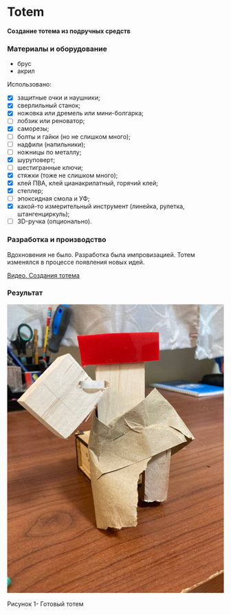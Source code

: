 # Totem
**Создание тотема из подручных средств**

### Материалы и оборудование

- брус
- акрил

Использовано:

- [x] защитные очки и наушники;
- [x] сверлильный станок;
- [x] ножовка или дремель или мини-болгарка;
- [ ] лобзик или реноватор;
- [x] саморезы;
- [ ] болты и гайки (но не слишком много);
- [ ] надфили (напильники);
- [ ] ножницы по металлу;
- [x] шуруповерт;
- [ ] шестигранные ключи;
- [x] стяжки (тоже не слишком много);
- [x] клей ПВА, клей цианакрилатный, горячий клей;
- [x] степлер;
- [ ] эпоксидная смола и УФ;
- [x] какой-то измерительный инструмент (линейка, рулетка, штангенциркуль);
- [ ] 3D-ручка (опционально).

### Разработка и производство

Вдохновения не было. Разработка была импровизацией. Тотем изменялся в процессе появления новых идей.


[Видео. Создания тотема]( )

### Результат

![image](Тотем.jpg)

Рисунок 1- Готовый тотем 
